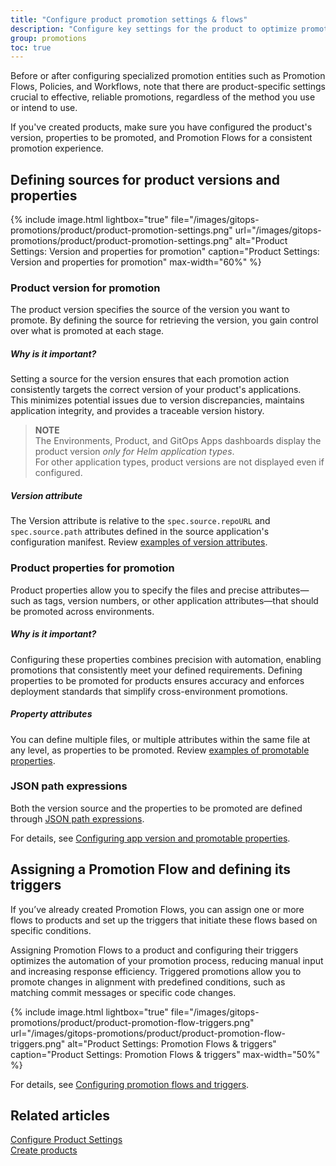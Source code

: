 ```yaml
---
title: "Configure product promotion settings & flows"
description: "Configure key settings for the product to optimize promotion"
group: promotions
toc: true
---
```




Before or after configuring specialized promotion entities such as Promotion Flows, Policies, and Workflows, note that there are product-specific settings crucial to effective, reliable promotions, regardless of the method you use or intend to use.

If you've created products, make sure you have configured the product's version, properties to be promoted, and Promotion Flows for a consistent promotion experience.

## Defining sources for product versions and properties

{% include 
image.html 
lightbox="true" 
file="/images/gitops-promotions/product/product-promotion-settings.png" 
url="/images/gitops-promotions/product/product-promotion-settings.png"
alt="Product Settings: Version and properties for promotion" 
caption="Product Settings: Version and properties for promotion"
max-width="60%"
%}

### Product version for promotion
The product version specifies the source of the version you want to promote. By defining the source for retrieving the version, you gain control over what is promoted at each stage.

##### Why is it important?
Setting a source for the version ensures that each promotion action consistently targets the correct version of your product's applications.  
This minimizes potential issues due to version discrepancies, maintains application integrity, and provides a traceable version history. 

>**NOTE**  
The Environments, Product, and GitOps Apps dashboards display the product version _only for Helm application types_.  
For other application types, product versions are not displayed even if configured.  

##### Version attribute
The Version attribute is relative to the `spec.source.repoURL` and `spec.source.path` attributes defined in the source application's configuration manifest. 
Review [examples of version attributes]({{site.baseurl}}/docs/products/promotion-version-properties/#examples-of-version-attributes).

### Product properties for promotion
Product properties allow you to specify the files and precise attributes—such as tags, version numbers, or other application attributes—that should be promoted across environments.

##### Why is it important?
Configuring these properties combines precision with automation, enabling promotions that consistently meet your defined requirements.
Defining properties to be promoted for products ensures accuracy and enforces deployment standards that simplify cross-environment promotions.

##### Property attributes
You can define multiple files, or multiple attributes within the same file at any level, as properties to be promoted. 
Review [examples of promotable properties]({{site.baseurl}}/docs/products/promotion-version-properties/#examples-of-properties-for-promotion).

### JSON path expressions 

Both the version source and the properties to be promoted are defined through [JSON path expressions](#json-path-expressions-for-files-and-attributes).

For details, see [Configuring app version and promotable properties]({{site.baseurl}}/docs/products/promotion-version-properties).


## Assigning a Promotion Flow and defining its triggers

If you’ve already created Promotion Flows, you can assign one or more flows to products and set up the triggers that initiate these flows based on specific conditions.

Assigning Promotion Flows to a product and configuring their triggers optimizes the automation of your promotion process, reducing manual input and increasing response efficiency. Triggered promotions allow you to promote changes in alignment with predefined conditions, such as matching commit messages or specific code changes. 


{% include
 image.html
 lightbox="true"
 file="/images/gitops-promotions/product/product-promotion-flow-triggers.png"
 url="/images/gitops-promotions/product/product-promotion-flow-triggers.png"
 alt="Product Settings: Promotion Flows & triggers"
 caption="Product Settings: Promotion Flows & triggers"
 max-width="50%"
%}


For details, see [Configuring promotion flows and triggers]({{site.baseurl}}/docs/products/promotion-flow-triggers/).

## Related articles
[Configure Product Settings]({{site.baseurl}}/docs/products/configure-product-settings/)  
[Create products]({{site.baseurl}}/docs/products/create-product/)  
